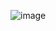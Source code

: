 ![image](https://user-images.githubusercontent.com/90842809/146369769-65b2a123-8c7f-443a-997f-50e97c714c38.png)


